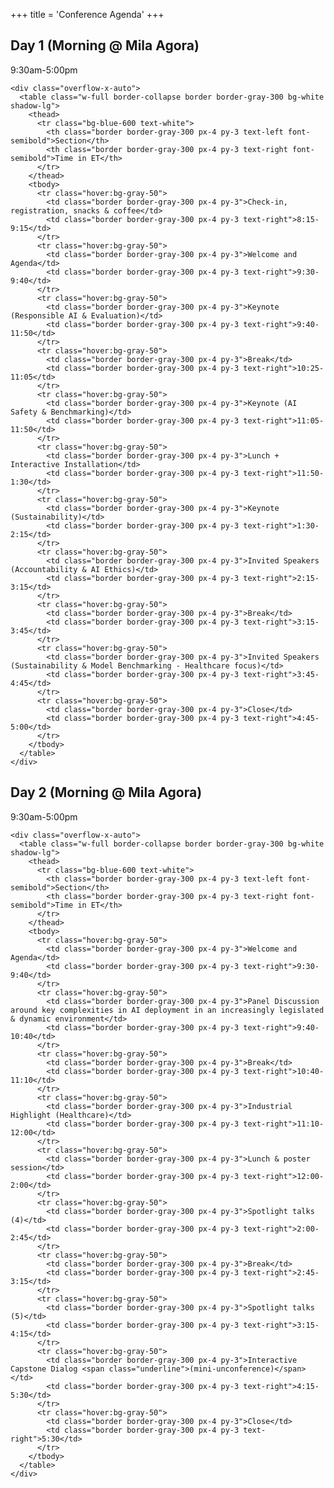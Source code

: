 +++
title = 'Conference Agenda'
+++

<div class="max-w-6xl mx-auto px-4 py-8">
  <!-- Day 1 -->
  <div class="mb-12">
    <h2 class="text-3xl font-bold text-blue-600 mb-2">Day 1 (Morning @ Mila Agora)</h2>
    <p class="text-lg text-gray-700 mb-6">9:30am-5:00pm</p>
    
    <div class="overflow-x-auto">
      <table class="w-full border-collapse border border-gray-300 bg-white shadow-lg">
        <thead>
          <tr class="bg-blue-600 text-white">
            <th class="border border-gray-300 px-4 py-3 text-left font-semibold">Section</th>
            <th class="border border-gray-300 px-4 py-3 text-right font-semibold">Time in ET</th>
          </tr>
        </thead>
        <tbody>
          <tr class="hover:bg-gray-50">
            <td class="border border-gray-300 px-4 py-3">Check-in, registration, snacks & coffee</td>
            <td class="border border-gray-300 px-4 py-3 text-right">8:15-9:15</td>
          </tr>
          <tr class="hover:bg-gray-50">
            <td class="border border-gray-300 px-4 py-3">Welcome and Agenda</td>
            <td class="border border-gray-300 px-4 py-3 text-right">9:30-9:40</td>
          </tr>
          <tr class="hover:bg-gray-50">
            <td class="border border-gray-300 px-4 py-3">Keynote (Responsible AI & Evaluation)</td>
            <td class="border border-gray-300 px-4 py-3 text-right">9:40-11:50</td>
          </tr>
          <tr class="hover:bg-gray-50">
            <td class="border border-gray-300 px-4 py-3">Break</td>
            <td class="border border-gray-300 px-4 py-3 text-right">10:25-11:05</td>
          </tr>
          <tr class="hover:bg-gray-50">
            <td class="border border-gray-300 px-4 py-3">Keynote (AI Safety & Benchmarking)</td>
            <td class="border border-gray-300 px-4 py-3 text-right">11:05-11:50</td>
          </tr>
          <tr class="hover:bg-gray-50">
            <td class="border border-gray-300 px-4 py-3">Lunch + Interactive Installation</td>
            <td class="border border-gray-300 px-4 py-3 text-right">11:50-1:30</td>
          </tr>
          <tr class="hover:bg-gray-50">
            <td class="border border-gray-300 px-4 py-3">Keynote (Sustainability)</td>
            <td class="border border-gray-300 px-4 py-3 text-right">1:30-2:15</td>
          </tr>
          <tr class="hover:bg-gray-50">
            <td class="border border-gray-300 px-4 py-3">Invited Speakers (Accountability & AI Ethics)</td>
            <td class="border border-gray-300 px-4 py-3 text-right">2:15-3:15</td>
          </tr>
          <tr class="hover:bg-gray-50">
            <td class="border border-gray-300 px-4 py-3">Break</td>
            <td class="border border-gray-300 px-4 py-3 text-right">3:15-3:45</td>
          </tr>
          <tr class="hover:bg-gray-50">
            <td class="border border-gray-300 px-4 py-3">Invited Speakers (Sustainability & Model Benchmarking - Healthcare focus)</td>
            <td class="border border-gray-300 px-4 py-3 text-right">3:45-4:45</td>
          </tr>
          <tr class="hover:bg-gray-50">
            <td class="border border-gray-300 px-4 py-3">Close</td>
            <td class="border border-gray-300 px-4 py-3 text-right">4:45-5:00</td>
          </tr>
        </tbody>
      </table>
    </div>
  </div>

  <!-- Day 2 -->
  <div class="mb-12">
    <h2 class="text-3xl font-bold text-blue-600 mb-2">Day 2 (Morning @ Mila Agora)</h2>
    <p class="text-lg text-gray-700 mb-6">9:30am-5:00pm</p>
    
    <div class="overflow-x-auto">
      <table class="w-full border-collapse border border-gray-300 bg-white shadow-lg">
        <thead>
          <tr class="bg-blue-600 text-white">
            <th class="border border-gray-300 px-4 py-3 text-left font-semibold">Section</th>
            <th class="border border-gray-300 px-4 py-3 text-right font-semibold">Time in ET</th>
          </tr>
        </thead>
        <tbody>
          <tr class="hover:bg-gray-50">
            <td class="border border-gray-300 px-4 py-3">Welcome and Agenda</td>
            <td class="border border-gray-300 px-4 py-3 text-right">9:30-9:40</td>
          </tr>
          <tr class="hover:bg-gray-50">
            <td class="border border-gray-300 px-4 py-3">Panel Discussion around key complexities in AI deployment in an increasingly legislated & dynamic environment</td>
            <td class="border border-gray-300 px-4 py-3 text-right">9:40-10:40</td>
          </tr>
          <tr class="hover:bg-gray-50">
            <td class="border border-gray-300 px-4 py-3">Break</td>
            <td class="border border-gray-300 px-4 py-3 text-right">10:40-11:10</td>
          </tr>
          <tr class="hover:bg-gray-50">
            <td class="border border-gray-300 px-4 py-3">Industrial Highlight (Healthcare)</td>
            <td class="border border-gray-300 px-4 py-3 text-right">11:10-12:00</td>
          </tr>
          <tr class="hover:bg-gray-50">
            <td class="border border-gray-300 px-4 py-3">Lunch & poster session</td>
            <td class="border border-gray-300 px-4 py-3 text-right">12:00-2:00</td>
          </tr>
          <tr class="hover:bg-gray-50">
            <td class="border border-gray-300 px-4 py-3">Spotlight talks (4)</td>
            <td class="border border-gray-300 px-4 py-3 text-right">2:00-2:45</td>
          </tr>
          <tr class="hover:bg-gray-50">
            <td class="border border-gray-300 px-4 py-3">Break</td>
            <td class="border border-gray-300 px-4 py-3 text-right">2:45-3:15</td>
          </tr>
          <tr class="hover:bg-gray-50">
            <td class="border border-gray-300 px-4 py-3">Spotlight talks (5)</td>
            <td class="border border-gray-300 px-4 py-3 text-right">3:15-4:15</td>
          </tr>
          <tr class="hover:bg-gray-50">
            <td class="border border-gray-300 px-4 py-3">Interactive Capstone Dialog <span class="underline">(mini-unconference)</span></td>
            <td class="border border-gray-300 px-4 py-3 text-right">4:15-5:30</td>
          </tr>
          <tr class="hover:bg-gray-50">
            <td class="border border-gray-300 px-4 py-3">Close</td>
            <td class="border border-gray-300 px-4 py-3 text-right">5:30</td>
          </tr>
        </tbody>
      </table>
    </div>
  </div>
</div>

